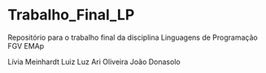 # Trabalho_Final_LP
Repositório para o trabalho final da disciplina Linguagens de Programação FGV EMAp

Lívia Meinhardt
Luiz Luz
Ari Oliveira 
João Donasolo

